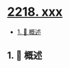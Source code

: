 # [2218. xxx](https://github.com/Tdahuyou/TNotes.leetcode/tree/main/notes/2218.%20xxx)

<!-- region:toc -->

- [1. 📝 概述](#1--概述)

<!-- endregion:toc -->

## 1. 📝 概述
